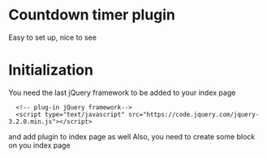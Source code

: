 # Countdown timer plugin

Easy to set up, nice to see


Initialization
====================
You need the last jQuery framework to be added to your index page

      <!-- plug-in jQuery framework-->
      <script type="text/javascript" src="https://code.jquery.com/jquery-3.2.0.min.js"></script>
and add plugin to index page as well
            <!--plug-in Countdown.js-->
            <script type="text/javascript" src="countdown.js"></script>
Also, you need to create some block on you index page
